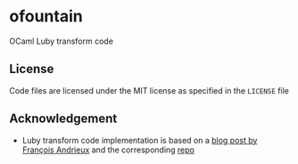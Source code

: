 # ofountain
OCaml Luby transform code

## License

Code files are licensed under the MIT license as specified in the `LICENSE` file

## Acknowledgement

- Luby transform code implementation is based on a
  [blog post by François Andrieux](https://franpapers.com/en/algorithmic/2018-introduction-to-fountain-codes-lt-codes-with-python/)
  and the corresponding [repo](https://github.com/adityakaria/Luby-Transform-Code)
